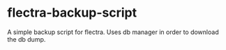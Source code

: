 # flectra-backup-script
A simple backup script for flectra. Uses db manager in order to download the db dump.
